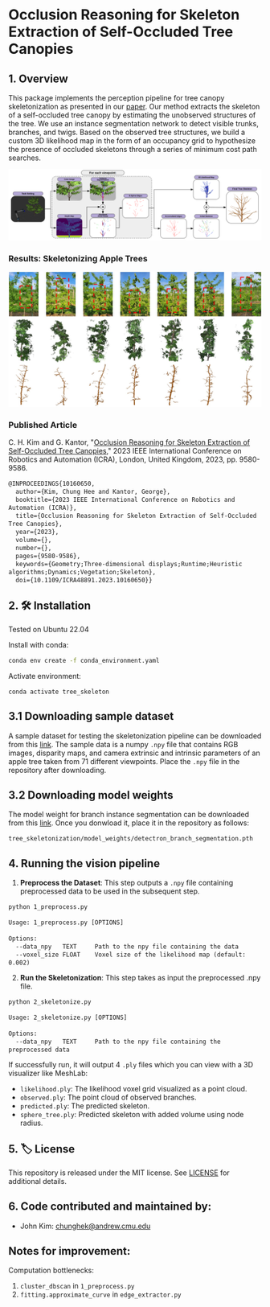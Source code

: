 # Occlusion Reasoning for Skeleton Extraction of Self-Occluded Tree Canopies

## 1. Overview
This package implements the perception pipeline for tree canopy skeletonization as presented in our [paper](https://arxiv.org/pdf/2301.08387). Our method extracts the skeleton of a self-occluded tree canopy by estimating the unobserved structures of the tree. We use an instance segmentation network to detect visible trunks, branches, and twigs. Based on the observed tree structures, we build a custom 3D likelihood map in the form of an occupancy grid to hypothesize the presence of occluded skeletons through a series of minimum cost path searches.


![Block Diagram](assets/block_diagram.png)

### Results: Skeletonizing Apple Trees
![Examples](assets/results.png)


### Published Article 
C. H. Kim and G. Kantor, "[Occlusion Reasoning for Skeleton Extraction of Self-Occluded Tree Canopies](https://ieeexplore.ieee.org/document/10160650)," 2023 IEEE International Conference on Robotics and Automation (ICRA), London, United Kingdom, 2023, pp. 9580-9586.
```
@INPROCEEDINGS{10160650,
  author={Kim, Chung Hee and Kantor, George},
  booktitle={2023 IEEE International Conference on Robotics and Automation (ICRA)}, 
  title={Occlusion Reasoning for Skeleton Extraction of Self-Occluded Tree Canopies}, 
  year={2023},
  volume={},
  number={},
  pages={9580-9586},
  keywords={Geometry;Three-dimensional displays;Runtime;Heuristic algorithms;Dynamics;Vegetation;Skeleton},
  doi={10.1109/ICRA48891.2023.10160650}}
```

## 2. 🛠️ Installation
Tested on Ubuntu 22.04

Install with conda:
```bash
conda env create -f conda_environment.yaml
```
Activate environment:
```
conda activate tree_skeleton
```

## 3.1 Downloading sample dataset
A sample dataset for testing the skeletonization pipeline can be downloaded from this [link](https://drive.google.com/file/d/1Azi1HRB0uzJeeKebcOPIX2NTR6tD7nb6/view?usp=drive_link). The sample data is a numpy `.npy` file that contains RGB images, disparity maps, and camera extrinsic and intrinsic parameters of an apple tree taken from 71 different viewpoints. Place the `.npy` file in the repository after downloading.

## 3.2 Downloading model weights
The model weight for branch instance segmentation can be downloaded from this [link](https://drive.google.com/file/d/1AnUm_g4fXUemWWTPcU7GW6ZdnmgqujFt/view?usp=drive_link). Once you donwload it, place it in the repository as follows:
```
tree_skeletonization/model_weights/detectron_branch_segmentation.pth
```

## 4. Running the vision pipeline

1. **Preprocess the Dataset**: This step outputs a `.npy` file containing preprocessed data to be used in the subsequent step.
```bash
python 1_preprocess.py
```
```
Usage: 1_preprocess.py [OPTIONS]

Options:
  --data_npy   TEXT     Path to the npy file containing the data
  --voxel_size FLOAT    Voxel size of the likelihood map (default: 0.002)
```

2. **Run the Skeletonization**: This step takes as input the preprocessed .npy file.
```bash
python 2_skeletonize.py
```
```
Usage: 2_skeletonize.py [OPTIONS]

Options:
  --data_npy   TEXT     Path to the npy file containing the preprocessed data
```
If successfully run, it will output 4 `.ply` files which you can view with a 3D visualizer like MeshLab:

- `likelihood.ply`: The likelihood voxel grid visualized as a point cloud.
- `observed.ply`: The point cloud of observed branches.
- `predicted.ply`: The predicted skeleton.
- `sphere_tree.ply`: Predicted skeleton with added volume using node radius.

## 5. 🏷️ License
This repository is released under the MIT license. See [LICENSE](./LICENSE) for additional details.


## 6. Code contributed and maintained by:
- John Kim: [chunghek@andrew.cmu.edu]()

## Notes for improvement:
Computation bottlenecks:

1. ```cluster_dbscan``` in ```1_preprocess.py```
2. ```fitting.approximate_curve``` in ```edge_extractor.py``` 